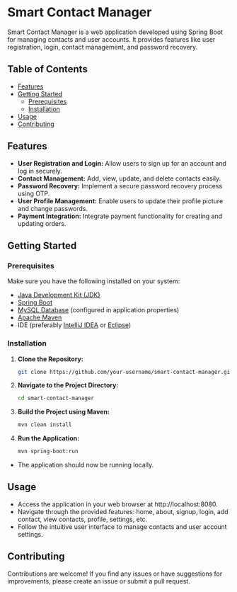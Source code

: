 # Smart Contact Manager

Smart Contact Manager is a web application developed using Spring Boot for managing contacts and user accounts. It provides features like user registration, login, contact management, and password recovery.

## Table of Contents
- [Features](#features)
- [Getting Started](#getting-started)
  - [Prerequisites](#prerequisites)
  - [Installation](#installation)
- [Usage](#usage)
- [Contributing](#contributing)

## Features

- **User Registration and Login:** Allow users to sign up for an account and log in securely.
- **Contact Management:** Add, view, update, and delete contacts easily.
- **Password Recovery:** Implement a secure password recovery process using OTP.
- **User Profile Management:** Enable users to update their profile picture and change passwords.
- **Payment Integration:** Integrate payment functionality for creating and updating orders.

## Getting Started

### Prerequisites

Make sure you have the following installed on your system:

- [Java Development Kit (JDK)](https://adoptopenjdk.net/)
- [Spring Boot](https://spring.io/projects/spring-boot)
- [MySQL Database](https://www.mysql.com/) (configured in application.properties)
- [Apache Maven](https://maven.apache.org/)
- IDE (preferably [IntelliJ IDEA](https://www.jetbrains.com/idea/) or [Eclipse](https://www.eclipse.org/))

### Installation

1. **Clone the Repository:**

   ```bash
   git clone https://github.com/your-username/smart-contact-manager.git
   
2. **Navigate to the Project Directory:**

    ```bash
    cd smart-contact-manager
    
3. **Build the Project using Maven:**

    ```bash
    mvn clean install
    
4. **Run the Application:**

    ```bash
    mvn spring-boot:run
    
  - The application should now be running locally.

## Usage
  - Access the application in your web browser at http://localhost:8080.
  - Navigate through the provided features: home, about, signup, login, add contact, view contacts, profile, settings, etc.
  - Follow the intuitive user interface to manage contacts and user account settings.
    
## Contributing

Contributions are welcome! If you find any issues or have suggestions for improvements, please create an issue or submit a pull request.
